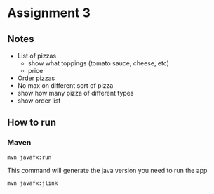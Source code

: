 # Assignment 3

## Notes

- List of pizzas
  - show what toppings (tomato sauce, cheese, etc)
  - price
- Order pizzas
- No max on different sort of pizza
- show how many pizza of different types
- show order list

## How to run

### Maven

```
mvn javafx:run
```

This command will generate the java version you need to run the app

```
mvn javafx:jlink
```